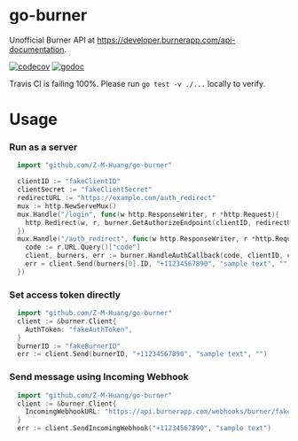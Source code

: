 # go-burner
Unofficial Burner API at https://developer.burnerapp.com/api-documentation. 

[![codecov](https://codecov.io/gh/Z-M-Huang/go-burner/branch/master/graph/badge.svg)](https://codecov.io/gh/Z-M-Huang/go-burner)
[![godoc](https://github.com/golang/gddo/blob/c782c79e0a3c3282dacdaaebeff9e6fd99cb2919/gddo-server/assets/status.svg)](https://pkg.go.dev/github.com/Z-M-Huang/go-burner?tab=doc)

Travis CI is failing 100%. Please run `go test -v ./...` locally to verify.

# Usage
### Run as a server
```go
  import "github.com/Z-M-Huang/go-burner"

  clientID := "fakeClientID"
  clientSecret := "fakeClientSecret"
  redirectURL := "https://example.com/auth_redirect"
  mux := http.NewServeMux()
  mux.Handle("/login", func(w http.ResponseWriter, r *http.Request){
    http.Redirect(w, r, burner.GetAuthorizeEndpoint(clientID, redirectURL), 301)
  })
  mux.Handle("/auth_redirect", func(w http.ResponseWriter, r *http.Request){
    code := r.URL.Query()["code"]
    client, burners, err := burner.HandleAuthCallback(code, clientID, clientSecret, redirectURL)
    err = client.Send(burners[0].ID, "+11234567890", "sample text", "")
  })
```

### Set access token directly
```go
  import "github.com/Z-M-Huang/go-burner"
  client := &burner.Client{
    AuthToken: "fakeAuthToken",
  }
  burnerID := "fakeBurnerID"
  err := client.Send(burnerID, "+11234567890", "sample text", "")
```

### Send message using Incoming Webhook
```go
  import "github.com/Z-M-Huang/go-burner"
  client := &burner.Client{
    IncomingWebhookURL: "https://api.burnerapp.com/webhooks/burner/fakeID?token=fakeToken",
  }
  err := client.SendIncomingWebhook("+11234567890", "sample text")
```